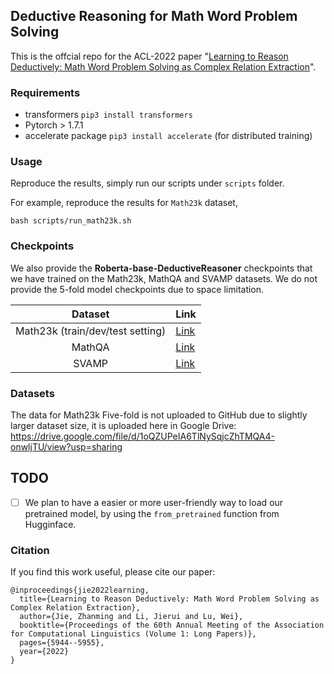## Deductive Reasoning for Math Word Problem Solving 

This is the offcial repo for the ACL-2022 paper "[Learning to Reason Deductively: Math Word Problem Solving as Complex Relation Extraction](https://arxiv.org/abs/2203.10316)".


### Requirements
* transformers `pip3 install transformers`
* Pytorch > 1.7.1
* accelerate package `pip3 install accelerate` (for distributed training)


### Usage

Reproduce the results, simply run our scripts under `scripts` folder.

For example, reproduce the results for `Math23k` dataset,
```shell
bash scripts/run_math23k.sh
```

### Checkpoints
We also provide the **Roberta-base-DeductiveReasoner** checkpoints that we have trained on the Math23k, MathQA and SVAMP datasets.
We do not provide the 5-fold model checkpoints due to space limitation.

|             Dataset              | Link  | 
|:--------------------------------:|---|
 | Math23k (train/dev/test setting) | [Link](https://drive.google.com/file/d/1TAHbdCKar0gqFzOd76LIYMQyI6hPOmL0/view?usp=sharing)  | 
 |              MathQA              | [Link](https://drive.google.com/file/d/1hgqSZwMyFearr_RJebL51ROflqwdsZUv/view?usp=sharing) | 
|              SVAMP               | [Link](https://drive.google.com/file/d/1ykI_pTPiCrHhgVA1gVN-yZeB-e0-J0TK/view?usp=sharing)  | 

### Datasets

The data for Math23k Five-fold is not uploaded to GitHub due to slightly larger dataset size, it is uploaded here in Google Drive: https://drive.google.com/file/d/1oQZUPeIA6TlNySqjcZhTMQA4-onwljTU/view?usp=sharing


## TODO
- [ ] We plan to have a easier or more user-friendly way to load our pretrained model, by using the `from_pretrained` function from Hugginface. 

### Citation
If you find this work useful, please cite our paper:
```
@inproceedings{jie2022learning,
  title={Learning to Reason Deductively: Math Word Problem Solving as Complex Relation Extraction},
  author={Jie, Zhanming and Li, Jierui and Lu, Wei},
  booktitle={Proceedings of the 60th Annual Meeting of the Association for Computational Linguistics (Volume 1: Long Papers)},
  pages={5944--5955},
  year={2022}
}
```